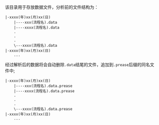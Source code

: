 该目录用于存放数据文件，分析前的文件结构为：

	
	|-xxxx(年)xx(月)xx(日)
		|----xxx(流程名).data
		|----xxxx(流程名).data
		.
		.
		.
		\---xxxx(流程名).data
	|-xxxx(年)xx(月)xx(日)
		...
	
经过解析后的数据将会自动删除`.data`结尾的文件，追加到`.prease`后缀的同名文件中;

	
	|-xxxx(年)xx(月)xx(日)
		|----xxx(流程名).data.prease
		|----xxxx(流程名).data.prease
		.
		.
		.
		\---xxxx(流程名).data.prease
	|-xxxx(年)xx(月)xx(日)
		...
